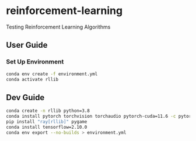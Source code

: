 # reinforcement-learning
Testing Reinforcement Learning Algorithms

## User Guide
### Set Up Environment
```bash
conda env create -f environment.yml
conda activate rllib
```
## Dev Guide
```bash
conda create -n rllib python=3.8
conda install pytorch torchvision torchaudio pytorch-cuda=11.6 -c pytorch -c nvidia
pip install "ray[rllib]" pygame
conda install tensorflow=2.10.0
conda env export --no-builds > environment.yml
```